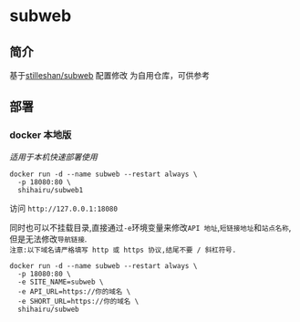 # subweb

## 简介
基于[stilleshan/subweb](https://github.com/stilleshan/subweb) 配置修改
为自用仓库，可供参考
## 部署
### docker 本地版
*适用于本机快速部署使用*
```shell
docker run -d --name subweb --restart always \
  -p 18080:80 \
  shihairu/subweb1
```

访问 `http://127.0.0.1:18080`


同时也可以不挂载目录,直接通过`-e`环境变量来修改`API 地址`,`短链接地址`和`站点名称`,但是无法修改`导航链接`.  
`注意:以下域名请严格填写 http 或 https 协议,结尾不要 / 斜杠符号.`
```shell
docker run -d --name subweb --restart always \
  -p 18080:80 \
  -e SITE_NAME=subweb \
  -e API_URL=https://你的域名 \
  -e SHORT_URL=https://你的域名 \
  shihairu/subweb
```

